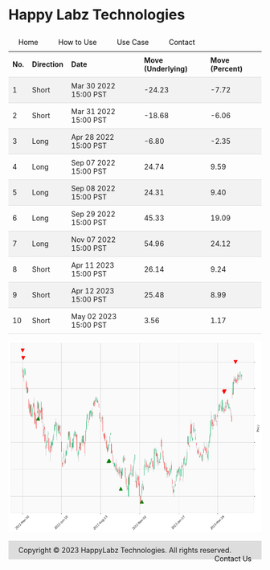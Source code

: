 
<style>
.hits {
            border-collapse: collapse;
            width: 100%;
        }
        .hits th, td {
            padding: 8px;
            text-align: left;
            border-bottom: 1px solid #ddd;
        }
        .hits tr:nth-child(even) {
            background-color: #f2f2f2;
        }
        
        .chartCol {
            width: 50%;
            float: left;
            padding: 20px;
        }  
</style>
    
<style>
nav {
  width: 100%;
  background-color: #dddddd;
  margin: 0;
  padding: 0;
}

nav ul {
  list-style-type: none;
  margin: 0;
  padding: 0;
}

nav li {
  float: left;
  margin: 0 10px !important;
}

nav a {
  display: block;
  padding: 10px;
  text-decoration: none;
  color: #000000;
}

nav a:hover {
  background-color: #ffffff;
  color: #000000;
}
</style>

<style>
footer {
  background-color: #dddddd;
  margin-top: 10px;
  padding: 10px;
}

footer p {
  color: #000000;
  font-size: 12px;
}

footer ul {
  list-style-type: none;
  margin: 0;
  padding: 0;
}

footer li {
  display: inline-block;
  margin: 0 10px;
}

footer a {
  color: #000000;
  text-decoration: none;
}
</style>

# Happy Labz Technologies

<div>
<nav class="px-3 markdown-body">
  <ul>
    <li><a href="{% link index.md %}">Home</a></li>
    <li><a href="{% link navPages/how_to_use.md %}">How to Use</a></li>
    <li><a href="{% link navPages/use_case.md %}">Use Case</a></li>
    <li><a href="{% link navPages/contact.md %}">Contact</a></li>
  </ul>
</nav>
</div>

<table class="hits">
    <tr>
        <th>No.</th>
        <th>Direction</th>
        <th>Date</th>
        <th>Move (Underlying)</th>
        <th>Move (Percent)</th>
      </tr>
    <tr>
        <td>1</td>
        <td>Short</td>
        <td>Mar 30 2022 15:00 PST</td>
        <td>-24.23</td>
        <td>-7.72</td>
    </tr>
    <tr>
        <td>2</td>
        <td>Short</td>
        <td>Mar 31 2022 15:00 PST</td>
        <td>-18.68</td>
        <td>-6.06</td>
    </tr>
    <tr>
        <td>3</td>
        <td>Long</td>
        <td>Apr 28 2022 15:00 PST</td>
        <td>-6.80</td>
        <td>-2.35</td>
    </tr>
    <tr>
        <td>4</td>
        <td>Long</td>
        <td>Sep 07 2022 15:00 PST</td>
        <td>24.74</td>
        <td>9.59</td>
    </tr>
    <tr>
        <td>5</td>
        <td>Long</td>
        <td>Sep 08 2022 15:00 PST</td>
        <td>24.31</td>
        <td>9.40</td>
    </tr>
    <tr>
        <td>6</td>
        <td>Long</td>
        <td>Sep 29 2022 15:00 PST</td>
        <td>45.33</td>
        <td>19.09</td>
    </tr>
    <tr>
        <td>7</td>
        <td>Long</td>
        <td>Nov 07 2022 15:00 PST</td>
        <td>54.96</td>
        <td>24.12</td>
    </tr>
    <tr>
        <td>8</td>
        <td>Short</td>
        <td>Apr 11 2023 15:00 PST</td>
        <td>26.14</td>
        <td>9.24</td>
    </tr>
    <tr>
        <td>9</td>
        <td>Short</td>
        <td>Apr 12 2023 15:00 PST</td>
        <td>25.48</td>
        <td>8.99</td>
    </tr>
    <tr>
        <td>10</td>
        <td>Short</td>
        <td>May 02 2023 15:00 PST</td>
        <td>3.56</td>
        <td>1.17</td>
    </tr>
    
</table>

![Plot](charts/MSFT.png)
<footer>
    <ul>
        <li>Copyright &copy; 2023 HappyLabz Technologies. All rights reserved.</li>
        <li style="float: right"><a href="mailto:mark@happylabz.tech?subject=Let's Talk">Contact Us</a></li>
    </ul>
</footer>
